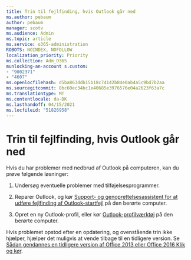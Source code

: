 ```yaml
---
title: Trin til fejlfinding, hvis Outlook går ned
ms.author: pebaum
author: pebaum
manager: scotv
ms.audience: Admin
ms.topic: article
ms.service: o365-administration
ROBOTS: NOINDEX, NOFOLLOW
localization_priority: Priority
ms.collection: Adm_O365
munlocking-an-account s.custom:
- "9002371"
- "4607"
ms.openlocfilehash: d5ba863ddb15b18c74142b84e0ab4a5c9bd7b2aa
ms.sourcegitcommit: 8bc60ec34bc1e40685e3976576e04a2623f63a7c
ms.translationtype: MT
ms.contentlocale: da-DK
ms.lasthandoff: 04/15/2021
ms.locfileid: "51826958"
---
```

# <a name="outlook-crash-troubleshooting-steps"></a>Trin til fejlfinding, hvis Outlook går ned

Hvis du har problemer med nedbrud af Outlook på computeren, kan du prøve følgende løsninger:

1. Undersøg eventuelle problemer med tilføjelsesprogrammer.

2. Reparer Outlook, og kør [Support- og genoprettelsesassistent for at udføre fejlfinding af Outlook-startfejl](https://aka.ms/SaRA-OutlookWontStart) på den berørte computer.

3. Opret en ny Outlook-profil, eller kør [Outlook-profilværktøj](https://aka.ms/SaRA-OutlookSetupProfile) på den berørte computer.

Hvis problemet opstod efter en opdatering, og ovenstående trin ikke hjælper, hjælper det muligvis at vende tilbage til en tidligere version. Se [Sådan gendannes en tidligere version af Office 2013 eller Office 2016 Klik og kør](https://support.microsoft.com/help/2770432).
